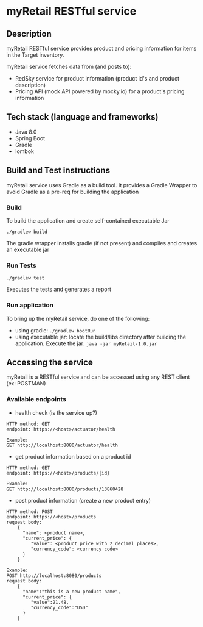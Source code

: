 # myRetail RESTful service

## Description

myRetail RESTful service provides product and pricing information for items in the Target inventory.

myRetail service fetches data from (and posts to):
 * RedSky service for product information (product id's and product description)
 * Pricing API (mock API powered by mocky.io) for a product's pricing information
 
## Tech stack (language and frameworks)
* Java 8.0
* Spring Boot
* Gradle
* lombok

## Build and Test instructions

myRetail service uses Gradle as a build tool. 
It provides a Gradle Wrapper to avoid Gradle as a pre-req for building the application

### Build
To build the application and create self-contained executable Jar

``
./gradlew build
``

The gradle wrapper installs gradle (if not present) and compiles and creates an executable jar

### Run Tests
``
./gradlew test
``

Executes the tests and generates a report

### Run application

To bring up the myRetail service, do one of the following:

* using gradle:  ``./gradlew bootRun``
* using executable jar: locate the build/libs directory after building the application. Execute the jar: ``java -jar myRetail-1.0.jar``

## Accessing the service

myRetail is a RESTful service and can be accessed using any REST client (ex: POSTMAN)

### Available endpoints
*  health check (is the service up?)
```
HTTP method: GET
endpoint: https://<host>/actuator/health

Example: 
GET http://localhost:8080/actuator/health
```
* get product information based on a product id
```
HTTP method: GET
endpoint: https://<host>/products/{id}

Example: 
GET http://localhost:8080/products/13860428

```
* post product information (create a new product entry)
```
HTTP method: POST 
endpoint: https://<host>/products
request body:
    {
      "name": <product name>,
      "current_price": {
         "value": <product price with 2 decimal places>,
         "currency_code": <currency code>
      }
    }

Example: 
POST http://localhost:8080/products
request body: 
    {
      "name":"this is a new product name",
      "current_price": {
         "value":21.48,
         "currency_code":"USD"
      }
    }
```

